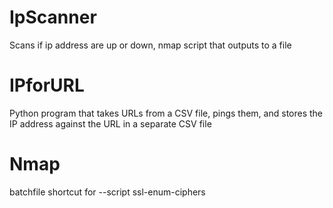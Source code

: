 # IpScanner
Scans if ip address are up or down, nmap script that outputs to a file
# IPforURL
Python program that takes URLs from a CSV file, pings them, and stores the IP address against the URL in a separate CSV file
# Nmap
batchfile shortcut for --script ssl-enum-ciphers